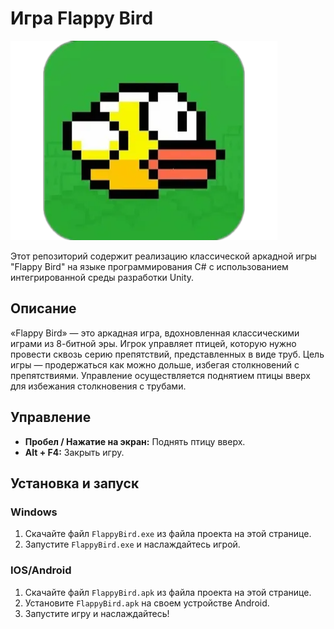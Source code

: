 # Игра Flappy Bird

![Flappy Bird](icon.png)

Этот репозиторий содержит реализацию классической аркадной игры "Flappy Bird" на языке программирования C# с использованием интегрированной среды разработки Unity.

## Описание

«Flappy Bird» — это аркадная игра, вдохновленная классическими играми из 8-битной эры. Игрок управляет птицей, которую нужно провести сквозь серию препятствий, представленных в виде труб. Цель игры — продержаться как можно дольше, избегая столкновений с препятствиями. Управление осуществляется поднятием птицы вверх для избежания столкновения с трубами.

## Управление

- **Пробел / Нажатие на экран:** Поднять птицу вверх.
- **Alt + F4:** Закрыть игру.

## Установка и запуск

### Windows

1. Скачайте файл `FlappyBird.exe` из файла проекта на этой странице.
2. Запустите `FlappyBird.exe` и наслаждайтесь игрой.

### IOS/Android

1. Скачайте файл `FlappyBird.apk` из файла проекта на этой странице.
2. Установите `FlappyBird.apk` на своем устройстве Android.
3. Запустите игру и наслаждайтесь!
